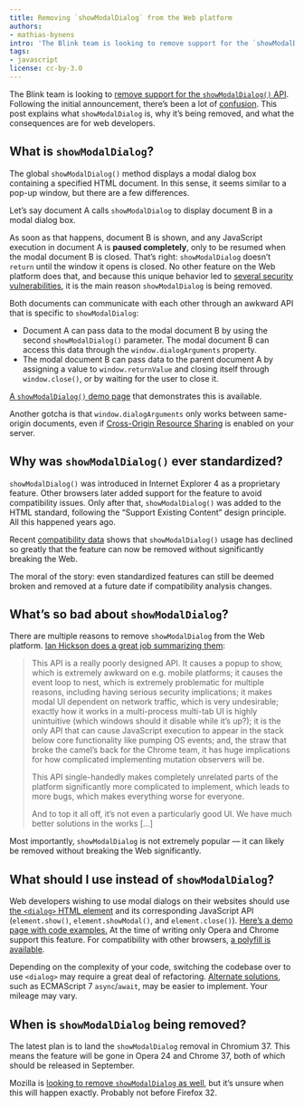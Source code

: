 ```yaml
---
title: Removing `showModalDialog` from the Web platform
authors:
- mathias-bynens
intro: 'The Blink team is looking to remove support for the `showModalDialog()` API. This post explains what `showModalDialog` is, why it’s being removed, and what the consequences are for web developers.'
tags:
- javascript
license: cc-by-3.0
---
```


The Blink team is looking to [remove support for the `showModalDialog()` API](https://groups.google.com/a/chromium.org/d/msg/blink-dev/xh9fPX0ijqk/ixHZCOH6GLgJ). Following the initial announcement, there’s been a lot of [confusion](https://groups.google.com/a/chromium.org/d/msg/blink-dev/xh9fPX0ijqk/fr2CTDPKcE0J). This post explains what `showModalDialog` is, why it’s being removed, and what the consequences are for web developers.

## What is `showModalDialog`?

The global `showModalDialog()` method displays a modal dialog box containing a specified HTML document. In this sense, it seems similar to a pop-up window, but there are a few differences.

Let’s say document A calls `showModalDialog` to display document B in a modal dialog box.

As soon as that happens, document B is shown, and any JavaScript execution in document A is **paused completely**, only to be resumed when the modal document B is closed. That’s right: `showModalDialog` doesn’t `return` until the window it opens is closed. No other feature on the Web platform does that, and because this unique behavior led to [several security vulnerabilities](https://groups.google.com/a/chromium.org/d/msg/blink-dev/xh9fPX0ijqk/WZiWpM9-8bUJ), it is the main reason `showModalDialog` is being removed.

Both documents can communicate with each other through an awkward API that is specific to `showModalDialog`:

* Document A can pass data to the modal document B by using the second `showModalDialog()` parameter. The modal document B can access this data through the `window.dialogArguments` property.
* The modal document B can pass data to the parent document A by assigning a value to `window.returnValue` and closing itself through `window.close()`, or by waiting for the user to close it.

[A `showModalDialog()` demo page](/blog/showmodaldialog/demo.html) that demonstrates this is available.

Another gotcha is that `window.dialogArguments` only works between same-origin documents, even if [Cross-Origin Resource Sharing](https://dev.opera.com/articles/view/dom-access-control-using-cross-origin-resource-sharing/) is enabled on your server.

## Why was `showModalDialog()` ever standardized?

`showModalDialog()` was introduced in Internet Explorer 4 as a proprietary feature. Other browsers later added support for the feature to avoid compatibility issues. Only after that, `showModalDialog()` was added to the HTML standard, following the “Support Existing Content” design principle. All this happened years ago.

Recent [compatibility data](http://www.chromestatus.com/metrics/feature/timeline/popularity/195) shows that `showModalDialog()` usage has declined so greatly that the feature can now be removed without significantly breaking the Web.

The moral of the story: even standardized features can still be deemed broken and removed at a future date if compatibility analysis changes.

## What’s so bad about `showModalDialog`?

There are multiple reasons to remove `showModalDialog` from the Web platform. [Ian Hickson does a great job summarizing them](https://groups.google.com/a/chromium.org/d/msg/blink-dev/xh9fPX0ijqk/8oPryGUsGPMJ):

> This API is a really poorly designed API. It causes a popup to show, which is extremely awkward on e.g. mobile platforms; it causes the event loop to nest, which is extremely problematic for multiple reasons, including having serious security implications; it makes modal UI dependent on network traffic, which is very undesirable; exactly how it works in a multi-process multi-tab UI is highly unintuitive (which windows should it disable while it’s up?); it is the only API that can cause JavaScript execution to appear in the stack below core functionality like pumping OS events; and, the straw that broke the camel’s back for the Chrome team, it has huge implications for how complicated implementing mutation observers will be.
>
> This API single-handedly makes completely unrelated parts of the platform significantly more complicated to implement, which leads to more bugs, which makes everything worse for everyone.
>
> And to top it all off, it’s not even a particularly good UI. We have much better solutions in the works […]

Most importantly, `showModalDialog` is not extremely popular — it can likely be removed without breaking the Web significantly.

## What should I use instead of `showModalDialog`?

Web developers wishing to use modal dialogs on their websites should use [the `<dialog>` HTML element](https://html.spec.whatwg.org/multipage/forms.html#the-dialog-element) and its corresponding JavaScript API (`element.show()`, `element.showModal()`, and `element.close()`). [Here’s a demo page with code examples.](http://demo.agektmr.com/dialog/) At the time of writing only Opera and Chrome support this feature. For compatibility with other browsers, [a polyfill is available](https://github.com/GoogleChrome/dialog-polyfill).

Depending on the complexity of your code, switching the codebase over to use `<dialog>` may require a great deal of refactoring. [Alternate solutions](http://thinkingoutsidetheanglebrackets.blogspot.com/2014/09/removal-of-showmodaldialog-and.html), such as ECMAScript 7 `async`/`await`, may be easier to implement. Your mileage may vary.

## When is `showModalDialog` being removed?

The latest plan is to land the `showModalDialog` removal in Chromium 37. This means the feature will be gone in Opera 24 and Chrome 37, both of which should be released in September.

Mozilla is [looking to remove `showModalDialog` as well](https://bugzilla.mozilla.org/show_bug.cgi?id=981796), but it’s unsure when this will happen exactly. Probably not before Firefox 32.
